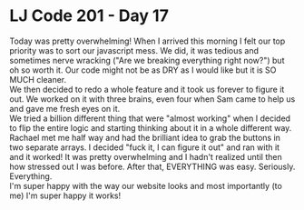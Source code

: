 # LJ Code 201 - Day 17  

Today was pretty overwhelming! When I arrived this morning I felt our top priority was to sort our javascript mess. We did, it was tedious and sometimes nerve wracking ("Are we breaking everything right now?") but oh so worth it. Our code might not be as DRY as I would like but it is SO MUCH cleaner.  
We then decided to redo a whole feature and it took us forever to figure it out. We worked on it with three brains, even four when Sam came to help us and gave me fresh eyes on it.  
We tried a billion different thing that were "almost working" when I decided to flip the entire logic and starting thinking about it in a whole different way. Rachael met me half way and had the brilliant idea to grab the buttons in two separate arrays. I decided "fuck it, I can figure it out" and ran with it and it worked! It was pretty overwhelming and I hadn't realized until then how stressed out I was before. After that, EVERYTHING was easy. Seriously. Everything.  
I'm super happy with the way our website looks and most importantly (to me) I'm super happy it works!
